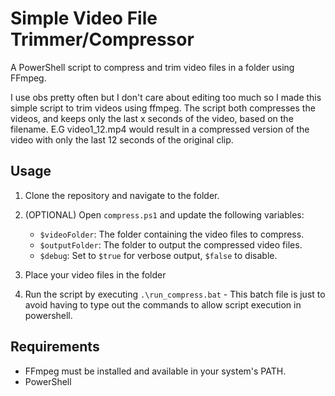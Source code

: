 # Simple Video File Trimmer/Compressor

A PowerShell script to compress and trim video files in a folder using FFmpeg.

I use obs pretty often but I don't care about editing too much so I made this simple script to trim videos using ffmpeg.
The script both compresses the videos, and keeps only the last x seconds of the video, based on the filename.
E.G video1_12.mp4 would result in a compressed version of the video with only the last 12 seconds of the original clip.

## Usage

1. Clone the repository and navigate to the folder.

2. (OPTIONAL) Open `compress.ps1` and update the following variables:
	* `$videoFolder`: The folder containing the video files to compress.
	* `$outputFolder`: The folder to output the compressed video files.
	* `$debug`: Set to `$true` for verbose output, `$false` to disable.

2. Place your video files in the folder
3. Run the script by executing `.\run_compress.bat` - This batch file is just to avoid having to type out the commands to allow script execution in powershell.

## Requirements

* FFmpeg must be installed and available in your system's PATH.
* PowerShell
